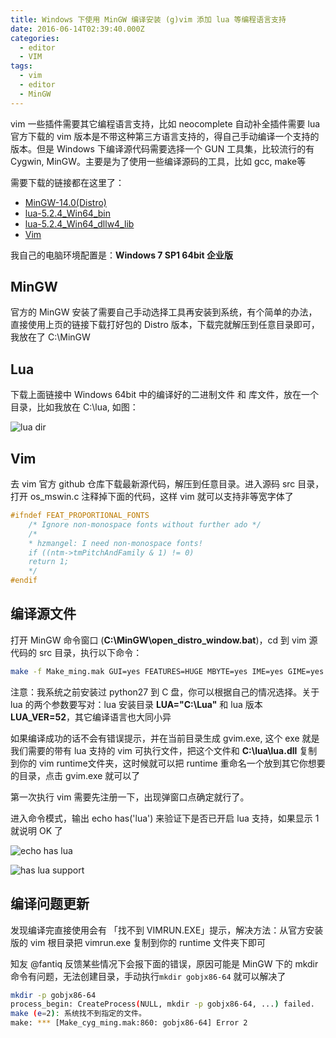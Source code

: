 ```yaml
---
title: Windows 下使用 MinGW 编译安装 (g)vim 添加 lua 等编程语言支持
date: 2016-06-14T02:39:40.000Z
categories:
  - editor
  - VIM
tags:
  - vim
  - editor
  - MinGW
---
```


vim 一些插件需要其它编程语言支持，比如 neocomplete 自动补全插件需要 lua
官方下载的 vim 版本是不带这种第三方语言支持的，得自己手动编译一个支持的版本。但是 Windows 下编译源代码需要选择一个 GUN 工具集，比较流行的有 Cygwin, MinGW。主要是为了使用一些编译源码的工具，比如 gcc, make等
<!--more-->

需要下载的链接都在这里了：

* [MinGW-14.0(Distro)](https://nuwen.net/files/mingw/mingw-14.0.exe)
* [lua-5.2.4_Win64_bin](http://tenet.dl.sourceforge.net/project/luabinaries/5.2.4/Tools%20Executables/lua-5.2.4_Win64_bin.zip)
* [lua-5.2.4_Win64_dllw4_lib](http://tenet.dl.sourceforge.net/project/luabinaries/5.2.4/Windows%20Libraries/Dynamic/lua-5.2.4_Win64_dllw4_lib.zip)
* [Vim](https://github.com/vim/vim)

我自己的电脑环境配置是：__Windows 7 SP1 64bit 企业版__

## MinGW

官方的 MinGW 安装了需要自己手动选择工具再安装到系统，有个简单的办法，直接使用上页的链接下载打好包的 Distro 版本，下载完就解压到任意目录即可，我放在了 C:\MinGW

## Lua

下载上面链接中 Windows 64bit 中的编译好的二进制文件 和 库文件，放在一个目录，比如我放在 C:\lua, 如图：

![lua dir](https://cloud.githubusercontent.com/assets/458894/16029645/de798c1c-321c-11e6-8ad5-39b852159e0e.png)

## Vim

去 vim 官方 github 仓库下载最新源代码，解压到任意目录。进入源码 src 目录，打开 os_mswin.c 注释掉下面的代码，这样 vim 就可以支持非等宽字体了

```c
#ifndef FEAT_PROPORTIONAL_FONTS
    /* Ignore non-monospace fonts without further ado */
    /*
    * hzmangel: I need non-monospace fonts!
    if ((ntm->tmPitchAndFamily & 1) != 0)
    return 1;
    */
#endif
```

## 编译源文件

打开 MinGW 命令窗口 (__C:\MinGW\open_distro_window.bat__)，cd 到 vim 源代码的 src 目录，执行以下命令：

```bash
make -f Make_ming.mak GUI=yes FEATURES=HUGE MBYTE=yes IME=yes GIME=yes DYNAMIC_IME=yes OLE=yes PYTHON="C:\Python27" DYNAMIC_PYTHON=yes PYTHON_VER=27 CSCOPE=yes DEBUG=no LUA="C:\Lua" DYNAMIC_LUA=yes LUA_VER=52 USERNAME=keelii USERDOMAIN=keeliizhou@gmail.com ARCH=x86-64 gvim.exe
```

注意：我系统之前安装过 python27 到 C 盘，你可以根据自己的情况选择。关于 lua 的两个参数要写对：lua 安装目录  **LUA="C:\Lua"** 和 lua 版本 __LUA_VER=52__，其它编译语言也大同小异

如果编译成功的话不会有错误提示，并在当前目录生成 gvim.exe, 这个 exe 就是我们需要的带有 lua 支持的 vim 可执行文件，把这个文件和  **C:\lua\lua.dll** 复制到你的 vim runtime文件夹，这时候就可以把 runtime 重命名一个放到其它你想要的目录，点击 gvim.exe 就可以了

第一次执行 vim 需要先注册一下，出现弹窗口点确定就行了。

进入命令模式，输出 echo has('lua') 来验证下是否已开启 lua 支持，如果显示 1 就说明 OK 了

![echo has lua](https://cloud.githubusercontent.com/assets/458894/16029743/d6340b12-321d-11e6-8eec-e7d13156d12a.png)

![has lua support](https://cloud.githubusercontent.com/assets/458894/16029744/d666cd68-321d-11e6-95a0-0ac09dffef1a.png)

## 编译问题更新

发现编译完直接使用会有 「找不到 VIMRUN.EXE」提示，解决方法：从官方安装版的 vim 根目录把 vimrun.exe 复制到你的 runtime 文件夹下即可

知友 @fantiq 反馈某些情况下会报下面的错误，原因可能是 MinGW 下的 mkdir 命令有问题，无法创建目录，手动执行`mkdir gobjx86-64` 就可以解决了

```bash
mkdir -p gobjx86-64
process_begin: CreateProcess(NULL, mkdir -p gobjx86-64, ...) failed.
make (e=2): 系统找不到指定的文件。
make: *** [Make_cyg_ming.mak:860: gobjx86-64] Error 2
```
